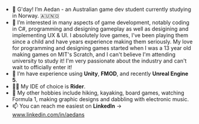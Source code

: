 - 👋 G'day! I’m Aedan - an Australian game dev student currently studying in Norway. 🇦🇺🇳🇴
- 👀 I’m interested in many aspects of game development, notably coding in C#, programming and designing gameplay as well as desigining and implementing UX & UI.  I absolutely love games, I've been playing them since a child and have years experience making them seriously. My love for programming and designing games started when I was a 13 year old making games on MIT's Scratch, and I can't believe I'm attending university to study it! I'm very passionate about the industry and can't wait to officially enter it!
- 🌱 I’m have experience using **Unity**, **FMOD**, and recently **Unreal Engine 5**.
- 👨‍💻 My IDE of choice is **Rider**.
- 🛶 My other hobbies include hiking, kayaking, board games, watching Formula 1, making graphic designs and dabbling with electronic music.
- 📫 You can reach me easiest on **LinkedIn** -> www.linkedin.com/in/aedans
